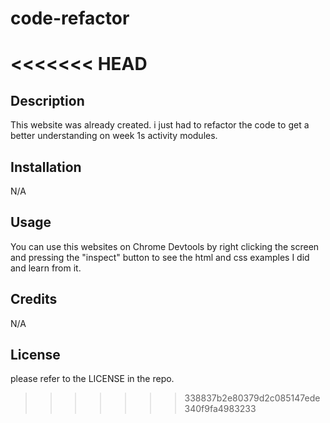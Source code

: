 # code-refactor
<<<<<<< HEAD
=======

## Description
This website was already created. i just had to refactor the code to get a better understanding on week 1s activity modules.

## Installation
N/A

## Usage
You can use this websites on Chrome Devtools by right clicking the screen and pressing the "inspect" button to see the html and css examples I did and learn from it.

## Credits
N/A

## License
please refer to the LICENSE in the repo.
>>>>>>> 338837b2e80379d2c085147ede340f9fa4983233
